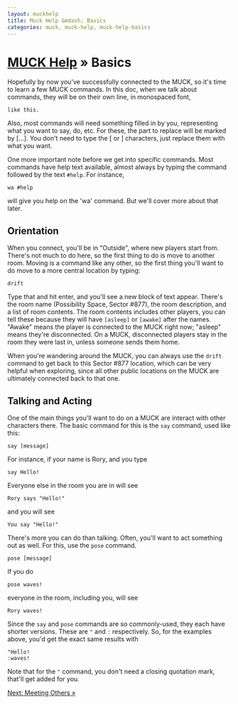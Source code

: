 ```yaml
---
layout: muckhelp
title: Muck Help &mdash; Basics
categories: muck, muck-help, muck-help-basics
---
```

# [MUCK Help](/muck/help) &raquo; Basics

Hopefully by now you've successfully connected to the MUCK, so it's time to learn a few MUCK commands.  In this doc, when we talk about commands, they will be on their own line, in monospaced font,

    like this.

Also, most commands will need something filled in by you, representing what you want to say, do, etc.  For these, the part to replace will be marked by [...].  You don't need to type the [ or ] characters, just replace them with what you want.

One more important note before we get into specific commands.  Most commands have help text available, almost always by typing the command followed by the text `#help`.  For instance,

    wa #help

will give you help on the 'wa' command.  But we'll cover more about that later.

## Orientation

When you connect, you'll be in "Outside", where new players start from. There's not much to do here, so the first thing to do is move to another room. Moving is a command like any other, so the first thing you'll want to do move to a more central location by typing:

    drift
    
Type that and hit enter, and you'll see a new block of text appear. There's the room name (Possibility Space, Sector #877), the room description, and a list of room contents. The room contents includes other players, you can tell these because they will have `[asleep]` or `[awake]` after the names. "Awake" means the player is connected to the MUCK right now; "asleep" means they're disconnected. On a MUCK, disconnected players stay in the room they were last in, unless someone sends them home.

When you're wandering around the MUCK, you can always use the `drift` command to get back to this Sector #877 location, which can be very helpful when exploring, since all other public locations on the MUCK are ultimately connected back to that one.

## Talking and Acting

One of the main things you'll want to do on a MUCK are interact with other characters there.  The basic command for this is the `say` command, used like this:

    say [message]

For instance, if your name is Rory, and you type

    say Hello!

Everyone else in the room you are in will see

    Rory says "Hello!"

and you will see

    You say "Hello!"

There's more you can do than talking.  Often, you'll want to act something out as well.  For this, use the `pose` command.

    pose [message]

If you do

    pose waves!

everyone in the room, including you, will see

    Rory waves!

Since the `say` and `pose` commands are so commonly-used, they each have shorter versions.  These are `"` and `:` respectively.  So, for the examples above, you'd get the exact same results with

    "Hello!
    :waves!

Note that for the `"` command, you don't need a closing quotation mark, that'll get added for you.

[Next: Meeting Others &raquo;](meeting-others)

